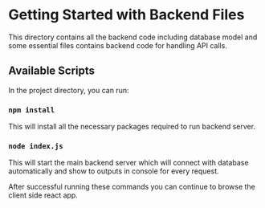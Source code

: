 # Getting Started with Backend Files

This directory contains all the backend code including database model and some essential files contains backend code for handling API calls.

## Available Scripts

In the project directory, you can run:

### `npm install`
This will install all the necessary packages required to run backend server.

### `node index.js`
This will start the main backend server which will connect with database automatically and show to outputs in console for every request.

After successful running these commands you can continue to browse the client side react app.
